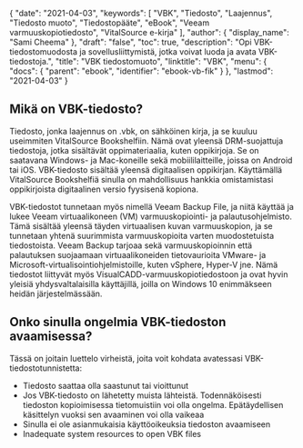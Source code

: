 {
  "date": "2021-04-03",
  "keywords": [
"VBK",
"Tiedosto",
"Laajennus",
"Tiedosto muoto",
"Tiedostopääte",
"eBook",
"Veeam varmuuskopiotiedosto",
"VitalSource e-kirja"
],
  "author": {
    "display_name": "Sami Cheema"
},
  "draft": "false",
  "toc": true,
  "description": "Opi VBK-tiedostomuodosta ja sovellusliittymistä, jotka voivat luoda ja avata VBK-tiedostoja.",
  "title": "VBK tiedostomuoto",
  "linktitle": "VBK",
  "menu": {
    "docs": {
      "parent": "ebook",
      "identifier": "ebook-vb-fik"
}
},
  "lastmod": "2021-04-03"
}

## Mikä on VBK-tiedosto? ##

Tiedosto, jonka laajennus on .vbk, on sähköinen kirja, ja se kuuluu useimmiten VitalSource Bookshelfiin. Nämä ovat yleensä DRM-suojattuja tiedostoja, jotka sisältävät oppimateriaalia, kuten oppikirjoja. Se on saatavana Windows- ja Mac-koneille sekä mobiililaitteille, joissa on Android tai iOS. VBK-tiedosto sisältää yleensä digitaalisen oppikirjan. Käyttämällä VitalSource Bookshelfiä sinulla on mahdollisuus hankkia omistamistasi oppikirjoista digitaalinen versio fyysisenä kopiona.

VBK-tiedostot tunnetaan myös nimellä Veeam Backup File, ja niitä käyttää ja lukee Veeam virtuaalikoneen (VM) varmuuskopiointi- ja palautusohjelmisto. Tämä sisältää yleensä täyden virtuaalisen kuvan varmuuskopion, ja se tunnetaan yhtenä suurimmista varmuuskopioita varten muodostetuista tiedostoista. Veeam Backup tarjoaa sekä varmuuskopioinnin että palautuksen suojaamaan virtuaalikoneiden tietovaurioita VMware- ja Microsoft-virtualisointiohjelmistoille, kuten vSphere, Hyper-V jne. Nämä tiedostot liittyvät myös VisualCADD-varmuuskopiotiedostoon ja ovat hyvin yleisiä yhdysvaltalaisilla käyttäjillä, joilla on Windows 10 enimmäkseen heidän järjestelmässään.

## Onko sinulla ongelmia VBK-tiedoston avaamisessa? ##

Tässä on joitain luettelo virheistä, joita voit kohdata avatessasi VBK-tiedostotunnistetta:

* Tiedosto saattaa olla saastunut tai vioittunut
* Jos VBK-tiedosto on lähetetty muista lähteistä. Todennäköisesti tiedoston kopioimisessa tietomuistiin voi olla ongelma. Epätäydellisen käsittelyn vuoksi sen avaaminen voi olla vaikeaa
* Sinulla ei ole asianmukaisia käyttöoikeuksia tiedoston avaamiseen
 *	Inadequate system resources to open VBK files
